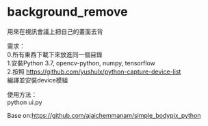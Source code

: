 # background_remove
用來在視訊會議上把自己的畫面去背

需求：  
0.所有東西下載下來放進同一個目錄  
1.安裝Python 3.7, opencv-python, numpy, tensorflow  
2.按照 https://github.com/yushulx/python-capture-device-list  
編譯並安裝device模組

使用方法：  
python ui.py  
  
Base on:https://github.com/ajaichemmanam/simple_bodypix_python

